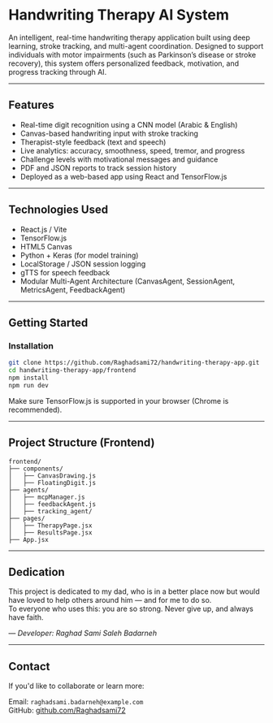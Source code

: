 
# Handwriting Therapy AI System

An intelligent, real-time handwriting therapy application built using deep learning, stroke tracking, and multi-agent coordination. Designed to support individuals with motor impairments (such as Parkinson’s disease or stroke recovery), this system offers personalized feedback, motivation, and progress tracking through AI.

---

## Features

- Real-time digit recognition using a CNN model (Arabic & English)
- Canvas-based handwriting input with stroke tracking
- Therapist-style feedback (text and speech)
- Live analytics: accuracy, smoothness, speed, tremor, and progress
- Challenge levels with motivational messages and guidance
- PDF and JSON reports to track session history
- Deployed as a web-based app using React and TensorFlow.js

---

## Technologies Used

- React.js / Vite  
- TensorFlow.js  
- HTML5 Canvas  
- Python + Keras (for model training)  
- LocalStorage / JSON session logging  
- gTTS for speech feedback  
- Modular Multi-Agent Architecture (CanvasAgent, SessionAgent, MetricsAgent, FeedbackAgent)

---

## Getting Started

### Installation

```bash
git clone https://github.com/Raghadsami72/handwriting-therapy-app.git
cd handwriting-therapy-app/frontend
npm install
npm run dev
```

Make sure TensorFlow.js is supported in your browser (Chrome is recommended).

---

## Project Structure (Frontend)

```
frontend/
├── components/
│   ├── CanvasDrawing.js
│   ├── FloatingDigit.js
├── agents/
│   ├── mcpManager.js
│   ├── feedbackAgent.js
│   ├── tracking_agent/
├── pages/
│   ├── TherapyPage.jsx
│   ├── ResultsPage.jsx
├── App.jsx
```

---

## Dedication

This project is dedicated to my dad, who is in a better place now but would have loved to help others around him — and for me to do so.  
To everyone who uses this: you are so strong. Never give up, and always have faith.

— *Developer: Raghad Sami Saleh Badarneh*

---

## Contact

If you'd like to collaborate or learn more:

Email: `raghadsami.badarneh@example.com`  
GitHub: [github.com/Raghadsami72](https://github.com/Raghadsami72)
